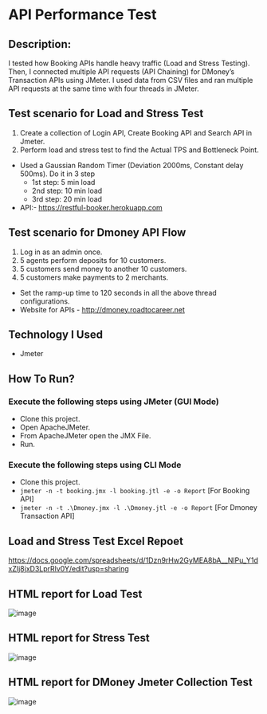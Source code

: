 # API Performance Test
## Description:
I tested how Booking APIs handle heavy traffic (Load and Stress Testing). Then, I connected multiple API requests (API Chaining) for DMoney’s Transaction APIs using JMeter. 
I used data from CSV files and ran multiple API requests at the same time with four threads in JMeter.

## Test scenario for Load and Stress Test
1. Create a collection of Login API, Create Booking API and Search API in Jmeter.
2. Perform load and stress test to find the Actual TPS and Bottleneck Point.
- Used a Gaussian Random Timer (Deviation 2000ms, Constant delay 500ms). Do it in 3 step
  - 1st step: 5 min load
  - 2nd step: 10 min load
  - 3rd step: 20 min load
- API:-  https://restful-booker.herokuapp.com

## Test scenario for Dmoney API Flow
1. Log in as an admin once.
2. 5 agents perform deposits for 10 customers.
3. 5 customers send money to another 10 customers.
4. 5 customers make payments to 2 merchants.
- Set the ramp-up time to 120 seconds in all the above thread configurations.
- Website for APIs - http://dmoney.roadtocareer.net

## Technology I Used
- Jmeter

## How To Run?

### Execute the following steps using JMeter (GUI Mode)
- Clone this project.
- Open ApacheJMeter.
- From ApacheJMeter open the JMX File.
- Run.

### Execute the following steps using CLI Mode
- Clone this project.
- ```jmeter -n -t booking.jmx -l booking.jtl -e -o Report``` [For Booking API]
- ```jmeter -n -t .\Dmoney.jmx -l .\Dmoney.jtl -e -o Report``` [For Dmoney Transaction API]
## Load and Stress Test Excel Repoet
https://docs.google.com/spreadsheets/d/1Dzn9rHw2GyMEA8bA__NlPu_Y1dxZIj8jxD3LprRlv0Y/edit?usp=sharing

## HTML report for Load Test
![image](https://github.com/user-attachments/assets/19a3a9e7-c77d-4b4d-9de1-bcdf55c79e29)

## HTML report for Stress Test
![image](https://github.com/user-attachments/assets/e9d12037-72a6-45b0-822d-09af64be4de6)

## HTML report for DMoney Jmeter Collection Test
![image](https://github.com/user-attachments/assets/f2e13938-bd83-4ed2-98d4-f76aeac4a44b)

